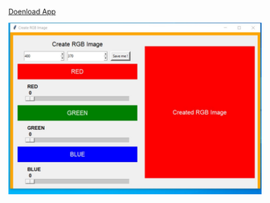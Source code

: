 [Doenload App](https://github.com/celik-muhammed/09-Python-Application-Projects/blob/master/03-%20Create%20RGB%20Image%20App/Create-RGB-Image.exe)


![Create-RGB-Image-MuCe][images]

[images]: /03-%20Create%20RGB%20Image%20App/Create-RGB-Image-MuCe.jpg
